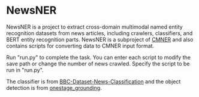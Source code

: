 # NewsNER

NewsNER is a project to extract cross-domain multimodal named entity recognition datasets from news articles, including crawlers, classifiers, and BERT entity recognition parts. NewsNER is a subproject of [CMNER](https://github.com/HotCk-ProMax/CMNER) and also contains scripts for converting data to CMNER input format.

Run "run.py" to complete the task. You can enter each script to modify the save path or change the number of news crawled. Specify the script to be run in "run.py".

The classifier is from [BBC-Dataset-News-Classification](https://github.com/suraj-deshmukh/BBC-Dataset-News-Classification) and the object detection is from [onestage_grounding](https://github.com/TransformersWsz/onestage_grounding).
